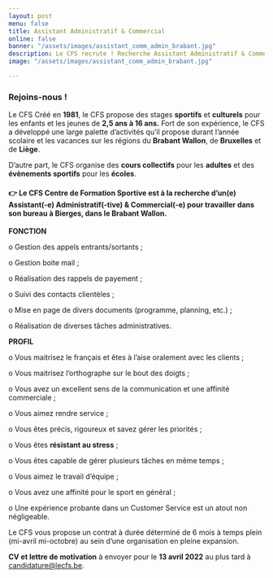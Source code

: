 ```yaml
---
layout: post
menu: false
title: Assistant Administratif & Commercial
online: false
banner: "/assets/images/assistant_comm_admin_brabant.jpg"
description: Le CFS recrute ! Recherche Assistant Administratif & Commercial
image: "/assets/images/assistant_comm_admin_brabant.jpg"

---
```

### Rejoins-nous !

Le CFS Créé en **1981**, le CFS propose des stages **sportifs** et **culturels** pour les enfants et les jeunes de **2,5 ans à 16 ans.** Fort de son expérience, le CFS a développé une large palette d’activités qu’il propose durant l’année scolaire et les vacances sur les régions du **Brabant Wallon**, de **Bruxelles** et de **Liège**.

D’autre part, le CFS organise des **cours collectifs** pour les **adultes** et des **évènements sportifs** pour les **écoles**.

#### 👉 Le CFS Centre de Formation Sportive est à la recherche d’un(e) **Assistant(-e) Administratif(-tive) & Commercial(-e)** pour travailler dans son bureau à Bierges, dans le Brabant Wallon.

**FONCTION**

o Gestion des appels entrants/sortants ;

o Gestion boite mail ;

o Réalisation des rappels de payement ;

o Suivi des contacts clientèles ;

o Mise en page de divers documents (programme, planning, etc.) ;

o Réalisation de diverses tâches administratives.

**PROFIL**

o Vous maitrisez le français et êtes à l’aise oralement avec les clients ;

o Vous maitrisez l’orthographe sur le bout des doigts ;

o Vous avez un excellent sens de la communication et une affinité commerciale ;

o Vous aimez rendre service ;

o Vous êtes précis, rigoureux et savez gérer les priorités ;

o Vous êtes **résistant au stress** ;

o Vous êtes capable de gérer plusieurs tâches en même temps ;

o Vous aimez le travail d’équipe ;

o Vous avez une affinité pour le sport en général ;

o Une expérience probante dans un Customer Service est un atout non négligeable.

Le CFS vous propose un contrat à durée déterminé de 6 mois à temps plein (mi-avril mi-octobre) au sein d’une organisation en pleine expansion.

**CV et lettre de motivation** à envoyer pour le **13 avril 2022** au plus tard à [candidature@lecfs.be](mailto:candidature@lecfs.be).